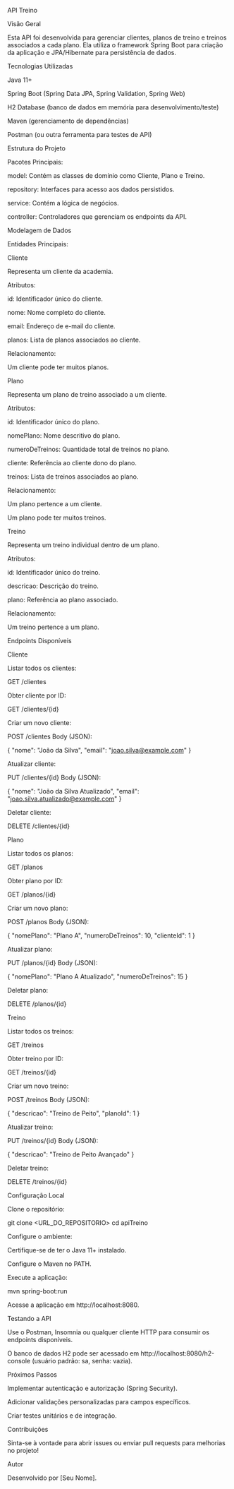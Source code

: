  API Treino

Visão Geral

Esta API foi desenvolvida para gerenciar clientes, planos de treino e treinos associados a cada plano. Ela utiliza o framework Spring Boot para criação da aplicação e JPA/Hibernate para persistência de dados.

Tecnologias Utilizadas

Java 11+

Spring Boot (Spring Data JPA, Spring Validation, Spring Web)

H2 Database (banco de dados em memória para desenvolvimento/teste)

Maven (gerenciamento de dependências)

Postman (ou outra ferramenta para testes de API)

Estrutura do Projeto

Pacotes Principais:

model: Contém as classes de domínio como Cliente, Plano e Treino.

repository: Interfaces para acesso aos dados persistidos.

service: Contém a lógica de negócios.

controller: Controladores que gerenciam os endpoints da API.

Modelagem de Dados

Entidades Principais:

Cliente

Representa um cliente da academia.

Atributos:

id: Identificador único do cliente.

nome: Nome completo do cliente.

email: Endereço de e-mail do cliente.

planos: Lista de planos associados ao cliente.

Relacionamento:

Um cliente pode ter muitos planos.

Plano

Representa um plano de treino associado a um cliente.

Atributos:

id: Identificador único do plano.

nomePlano: Nome descritivo do plano.

numeroDeTreinos: Quantidade total de treinos no plano.

cliente: Referência ao cliente dono do plano.

treinos: Lista de treinos associados ao plano.

Relacionamento:

Um plano pertence a um cliente.

Um plano pode ter muitos treinos.

Treino

Representa um treino individual dentro de um plano.

Atributos:

id: Identificador único do treino.

descricao: Descrição do treino.

plano: Referência ao plano associado.

Relacionamento:

Um treino pertence a um plano.

Endpoints Disponíveis

Cliente

Listar todos os clientes:

GET /clientes

Obter cliente por ID:

GET /clientes/{id}

Criar um novo cliente:

POST /clientes
Body (JSON):

{
    "nome": "João da Silva",
    "email": "joao.silva@example.com"
}

Atualizar cliente:

PUT /clientes/{id}
Body (JSON):

{
    "nome": "João da Silva Atualizado",
    "email": "joao.silva.atualizado@example.com"
}

Deletar cliente:

DELETE /clientes/{id}

Plano

Listar todos os planos:

GET /planos

Obter plano por ID:

GET /planos/{id}

Criar um novo plano:

POST /planos
Body (JSON):

{
    "nomePlano": "Plano A",
    "numeroDeTreinos": 10,
    "clienteId": 1
}

Atualizar plano:

PUT /planos/{id}
Body (JSON):

{
    "nomePlano": "Plano A Atualizado",
    "numeroDeTreinos": 15
}

Deletar plano:

DELETE /planos/{id}

Treino

Listar todos os treinos:

GET /treinos

Obter treino por ID:

GET /treinos/{id}

Criar um novo treino:

POST /treinos
Body (JSON):

{
    "descricao": "Treino de Peito",
    "planoId": 1
}

Atualizar treino:

PUT /treinos/{id}
Body (JSON):

{
    "descricao": "Treino de Peito Avançado"
}

Deletar treino:

DELETE /treinos/{id}

Configuração Local

Clone o repositório:

git clone <URL_DO_REPOSITORIO>
cd apiTreino

Configure o ambiente:

Certifique-se de ter o Java 11+ instalado.

Configure o Maven no PATH.

Execute a aplicação:

mvn spring-boot:run

Acesse a aplicação em http://localhost:8080.

Testando a API

Use o Postman, Insomnia ou qualquer cliente HTTP para consumir os endpoints disponíveis.

O banco de dados H2 pode ser acessado em http://localhost:8080/h2-console (usuário padrão: sa, senha: vazia).

Próximos Passos

Implementar autenticação e autorização (Spring Security).

Adicionar validações personalizadas para campos específicos.

Criar testes unitários e de integração.

Contribuições

Sinta-se à vontade para abrir issues ou enviar pull requests para melhorias no projeto!

Autor

Desenvolvido por [Seu Nome].
